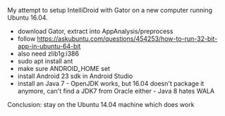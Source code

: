 My attempt to setup IntelliDroid with Gator on a new computer running Ubuntu 16.04.

- download Gator, extract into AppAnalysis/preprocess
- follow https://askubuntu.com/questions/454253/how-to-run-32-bit-app-in-ubuntu-64-bit
- also need zlib1g:i386
- sudo apt install ant
- make sure ANDROID_HOME set
- install Android 23 sdk in Android Studio
- install an Java 7 - OpenJDK works, but 16.04 doesn't package it anymore, can't find a JDK7 from Oracle either - Java 8 hates WALA

Conclusion: stay on the Ubuntu 14.04 machine which does work
